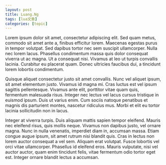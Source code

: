 ```yaml
---
layout: post
title: Luang.Ng 
tags: [lua文章]
categories: [topic]
---
```

Lorem ipsum dolor sit amet, consectetur adipiscing elit. Sed quam metus,
commodo sit amet ante a, finibus efficitur lorem. Maecenas egestas purus in
tempor volutpat. Sed dapibus tortor nec sem suscipit ullamcorper. Nulla nec
lorem lacus. Phasellus condimentum massa quis dolor consequat viverra ut ac
magna. Ut a consequat nisi. Vivamus at leo ut turpis convallis lacinia.
Curabitur eu placerat quam. Donec ultricies faucibus dui, a tincidunt lorem
lobortis condimentum.

Quisque aliquet consectetur justo sit amet convallis. Nunc vel aliquet ipsum,
sit amet elementum justo. Vivamus id magna mi. Cras luctus est vel ipsum
sagittis pellentesque. Vivamus ante elit, porttitor vitae quam quis, fermentum
malesuada risus. Integer nec lectus vel lacus cursus tristique in euismod
ipsum. Duis ut varius enim. Cum sociis natoque penatibus et magnis dis
parturient montes, nascetur ridiculus mus. Morbi et elit eu tortor lacinia
sollicitudin non in lacus.

Integer at viverra turpis. Duis aliquam mattis sapien tempor eleifend. Mauris
nec eleifend risus, quis mollis neque. Vivamus non dapibus justo, vel ornare
magna. Nunc in nulla venenatis, imperdiet diam in, accumsan massa. Etiam
congue augue ipsum, sit amet rutrum nisi blandit quis. Cras in lectus non
lorem auctor consequat a vel sem. Aliquam erat volutpat. Fusce lobortis vel
orci vitae ullamcorper. Phasellus id eleifend eros. Mauris vulputate, nisi vel
auctor auctor, quam enim tincidunt felis, vitae fermentum odio tortor eget
est. Integer ornare blandit lectus a accumsan.